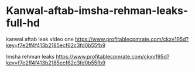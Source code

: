 # Kanwal-aftab-imsha-rehman-leaks-full-hd

kanwal aftab leak video one 
https://www.profitablecpmrate.com/ckxv195d?key=f7e2ff4f413b2185ecf62c3fd0b55fb9

Imsha rehman leaks
https://www.profitablecpmrate.com/ckxv195d?key=f7e2ff4f413b2185ecf62c3fd0b55fb9
